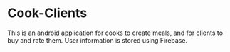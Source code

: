 # Cook-Clients
This is an android application for cooks to create meals, and for clients to buy and rate them. User information is stored using Firebase.
